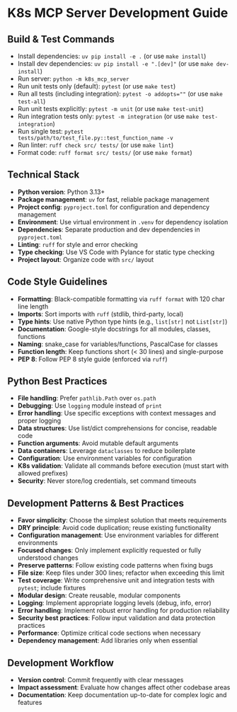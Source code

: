 # K8s MCP Server Development Guide

## Build & Test Commands

- Install dependencies: `uv pip install -e .` (or use `make install`)
- Install dev dependencies: `uv pip install -e ".[dev]"` (or use `make dev-install`)
- Run server: `python -m k8s_mcp_server`
- Run unit tests only (default): `pytest` (or use `make test`)
- Run all tests (including integration): `pytest -o addopts=""` (or use `make test-all`)
- Run unit tests explicitly: `pytest -m unit` (or use `make test-unit`)
- Run integration tests only: `pytest -m integration` (or use `make test-integration`)
- Run single test: `pytest tests/path/to/test_file.py::test_function_name -v`
- Run linter: `ruff check src/ tests/` (or use `make lint`)
- Format code: `ruff format src/ tests/` (or use `make format`)

## Technical Stack

- **Python version**: Python 3.13+
- **Package management**: `uv` for fast, reliable package management
- **Project config**: `pyproject.toml` for configuration and dependency management
- **Environment**: Use virtual environment in `.venv` for dependency isolation
- **Dependencies**: Separate production and dev dependencies in `pyproject.toml`
- **Linting**: `ruff` for style and error checking
- **Type checking**: Use VS Code with Pylance for static type checking
- **Project layout**: Organize code with `src/` layout

## Code Style Guidelines

- **Formatting**: Black-compatible formatting via `ruff format` with 120 char line length
- **Imports**: Sort imports with `ruff` (stdlib, third-party, local)
- **Type hints**: Use native Python type hints (e.g., `list[str]` not `List[str]`)
- **Documentation**: Google-style docstrings for all modules, classes, functions
- **Naming**: snake_case for variables/functions, PascalCase for classes
- **Function length**: Keep functions short (< 30 lines) and single-purpose
- **PEP 8**: Follow PEP 8 style guide (enforced via `ruff`)

## Python Best Practices

- **File handling**: Prefer `pathlib.Path` over `os.path`
- **Debugging**: Use `logging` module instead of `print`
- **Error handling**: Use specific exceptions with context messages and proper logging
- **Data structures**: Use list/dict comprehensions for concise, readable code
- **Function arguments**: Avoid mutable default arguments
- **Data containers**: Leverage `dataclasses` to reduce boilerplate
- **Configuration**: Use environment variables for configuration
- **K8s validation**: Validate all commands before execution (must start with allowed prefixes)
- **Security**: Never store/log credentials, set command timeouts

## Development Patterns & Best Practices

- **Favor simplicity**: Choose the simplest solution that meets requirements
- **DRY principle**: Avoid code duplication; reuse existing functionality
- **Configuration management**: Use environment variables for different environments
- **Focused changes**: Only implement explicitly requested or fully understood changes
- **Preserve patterns**: Follow existing code patterns when fixing bugs
- **File size**: Keep files under 300 lines; refactor when exceeding this limit
- **Test coverage**: Write comprehensive unit and integration tests with `pytest`; include fixtures
- **Modular design**: Create reusable, modular components
- **Logging**: Implement appropriate logging levels (debug, info, error)
- **Error handling**: Implement robust error handling for production reliability
- **Security best practices**: Follow input validation and data protection practices
- **Performance**: Optimize critical code sections when necessary
- **Dependency management**: Add libraries only when essential

## Development Workflow

- **Version control**: Commit frequently with clear messages
- **Impact assessment**: Evaluate how changes affect other codebase areas
- **Documentation**: Keep documentation up-to-date for complex logic and features
